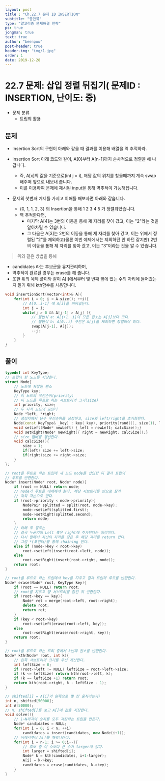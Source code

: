 ```yaml
---
layout: post
title : "Ch.22.7 문제 ID INSERTION"
subtitle: "종만북"
type: "알고리즘 문제해결 전략"
ps: true
jongman: true
text: true
author: "beenpow"
post-header: true
header-img: "img/1.jpg"
order: 1
date: 2019-12-28
---
```


# 22.7 문제: 삽입 정렬 뒤집기( 문제ID : INSERTION, 난이도: 중)
[algo]: <https://algospot.com/judge/problem/read/INSERTION>

- 문제 분류
    - 트립의 활용

## 문제

- Insertion Sort의 구현이 아래와 같을 때 결과를 이용해 배열을 역 추적하라.
- Insertion Sort 아래 코드와 같이, A[0]부터 A[n-1]까지 순차적으로 정렬을 해 나갑니다.
    - 즉, A[x]의 값을 기준으로(int j = i), 해당 값의 위치를 찾을때까지 계속 swap해주며 앞으로 내보내
      줍니다.
    - 이를 이용하여 문제에 제시된 input을 통해 역추적이 가능해집니다.

- 문제의 첫번째 예제를 가지고 이해를 해보자면 아래와 같습니다.
    - {0, 1, 1, 2, 3} 의 Insertion을 통해 1 2 3 4 5 가 정렬되었습니다.
    - 역 추적한다면,
        - 마지막 A[4]는 3번의 이동을 통해 제 자리를 찾아 갔고, 이는 "2"라는 것을 알아차릴 수
          있습니다.
        - 그 다음은 A[3]는 2번의 이동을 통해 제 자리를 찾아 갔고, 이는 위에서 정렬된 "2"를
          제외하고(물론 이번 예제에서는 제외하던 안 하던 같지만) 2번의 이동을 통해 제 자리를 찾아
          갔고, 이는 "3"이라는 것을 알 수 있습니다.

> 위와 같은 방법을 통해
- candidates 라는 후보군을 유지관리하며,
- 역추적이 완료된 경우는 erase를 해 줍니다.
- 또한 위의 예제 풀이와 같이 A[i]에서부터 몇 번째 앞에 있는 수의 자리에 들어갔는지 알기 위해
  kth함수를 사용합니다.

```cpp
void insertionSort(vector<int>& A){
    for(int i = 0; i < A.size(); ++i){
        // A[0..i-1] 에 A[i]를 끼워넣는다.
        int j = i;
        while(j > 0 && A[j-1] > A[j] ){
            // 불변식 a: A[j+1..i]의 모든 원소는 A[j]보다 크다.
            // 불변식 b: A[0..i] 구간은 A[j]를 제외하면 정렬되어 있다.
            swap(A[j-1], A[j]);
            --j;
        }
    }
}
```

## 풀이

```cpp
typedef int KeyType;
// 트립의 한 노드를 저장한다.
struct Node{
    // 노드에 저장된 원소
    KeyType key;
    // 이 노드의 우선순위(priority)
    // 이 노드를 루트로 하는 서브트리의 크기(size)
    int priority, size;
    // 두 자식 노드의 포인터
    Node *left, *right;
    // 생성자에서 난수 우선순위를 생성하고, size와 left/right를 초기화한다.
    Node(const KeyType& _key) : key(_key), priority(rand()), size(1), left(NULL), right(NULL){}
    void setLeft(Node* newLeft) { left = newLeft; calcSize();}
    void setRight(Node* newRight){ right = newRight; calcSize();}
    // size 멤버를 갱신한다.
    void calcSize(){
        size = 1;
        if(left) size += left->size;
        if(right)size += right->size;
    }
};

// root를 루트로 하는 트립에 새 노드 node를 삽입한 뒤 결과 트립의
// 루트를 반환한다.
Node* insert(Node* root, Node* node){
    if (root == NULL) return node;
    // node가 루트를 대체해야 한다. 해당 서브트리를 반으로 잘라
    // 각각 자손으로 한다.
    if (root->priority < node->priority){
        NodePair splitted = split(root, node->key);
        node->setLeft(splitted.first);
        node->setRight(splitted.second);
        return node;
    }
    // 아래 두 경우는
    // 결국 누군가의 Left 혹은 right에 추가된다는 의미이다.
    // 다시 말해서 자신의 자리를 찾은 후 해당 자리를 return 한다.
    // 그럼 *(포인터)를 통해 chaining 된다.
    else if (node->key < root->key)
        root->setLeft(insert(root->left, node));
    else
        root->setRight(insert(root->right, node));
    return root;
}

// root를 루트로 하는 트립에서 key를 지우고 결과 트립의 루트를 반환한다.
Node* erase(Node* root, KeyType key){
    if (root == NULL) return root;
    // root를 지우고 양 서브트리를 합친 뒤 반환한다.
    if (root->key == key){
        Node* ret = merge(root->left, root->right);
        delete root;
        return ret;
    }
    if (key < root->key)
        root->setLeft(erase(root->left, key));
    else
        root->setRight(erase(root->right, key));
    return root;
}

// root를 루트로 하는 트리 중에서 k번째 원소를 반환한다.
Node* kth(Node* root, int k){
    // 왼쪽 서브트리의 크기를 우선 계산한다.
    int leftSize = 0;
    if (root->left != NULL) leftSize = root->left->size;
    if (k <= leftSize) return kth(root->left, k);
    if (k == leftSize +1) return root;
    return kth(root->right, k - leftSize - 1);
}

// shifted[i] = A[i]가 왼쪽으로 몇 칸 움직이는가?
int n, shifted[50000];
int A[50000];
// n, shifted[]를 보고 A[]에 값을 저장한다.
void solve(){
    // 1~N까지의 숫자를 모두 저장하는 트립을 만든다.
    Node* candidates = NULL;
    for(int i = 0; i < n; ++i)
        candidates = insert(candidates, new Node(i+1));
    // 뒤에서부터 A[]를 채워나간다.
    for(int i = n-1; i >= 0;i--){
        // 후보 중 이 수보다 큰 수가 larger개 있다.
        int larger = shifted[i];
        Node* k = kth(candidates, i+1-larger);
        A[i] = k->key;
        candidates = erase(candidates, k->key);
    }
}
```
